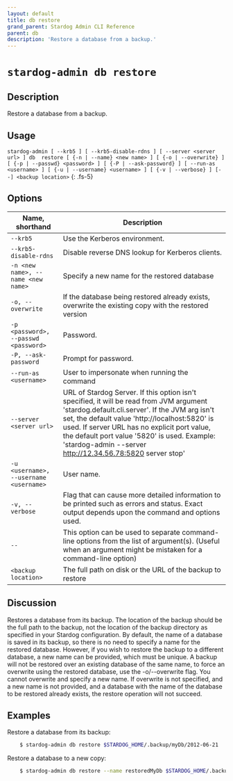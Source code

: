 ```yaml
---
layout: default
title: db restore
grand_parent: Stardog Admin CLI Reference
parent: db
description: 'Restore a database from a backup.'
---
```


#  `stardog-admin db restore` 
## Description
Restore a database from a backup.<br>
## Usage
`stardog-admin [ --krb5 ] [ --krb5-disable-rdns ] [ --server <server url> ] db  restore [ {-n | --name} <new name> ] [ {-o | --overwrite} ] [ {-p | --passwd} <password> ] [ {-P | --ask-password} ] [ --run-as <username> ] [ {-u | --username} <username> ] [ {-v | --verbose} ] [--] <backup location>`
{: .fs-5}
## Options

Name, shorthand | Description 
---|---
`--krb5` | Use the Kerberos environment.
`--krb5-disable-rdns` | Disable reverse DNS lookup for Kerberos clients.
`-n <new name>, --name <new name>` | Specify a new name for the restored database
`-o, --overwrite` | If the database being restored already exists, overwrite the existing copy with the restored version
`-p <password>, --passwd <password>` | Password.
`-P, --ask-password` | Prompt for password.
`--run-as <username>` | User to impersonate when running the command
`--server <server url>` | URL of Stardog Server. If this option isn't specified, it will be read from JVM argument 'stardog.default.cli.server'. If the JVM arg isn't set, the default value 'http://localhost:5820' is used. If server URL has no explicit port value, the default port value '5820' is used.  Example: 'stardog-admin --server http://12.34.56.78:5820 server stop' 
`-u <username>, --username <username>` | User name.
`-v, --verbose` | Flag that can cause more detailed information to be printed such as errors and status. Exact output depends upon the command and options used.
`--` | This option can be used to separate command-line options from the list of argument(s). (Useful when an argument might be mistaken for a command-line option)
`<backup location>` | The full path on disk or the URL of the backup to restore

## Discussion
Restores a database from its backup.  The location of the backup should be the full path to the backup, not the location of the backup directory as specified in your Stardog configuration. By default, the name of a database is saved in its backup, so there is no need to specify a name for the restored database.  However, if you wish to restore the backup to a different database, a new name can be provided, which must be unique.  A backup will not be restored over an existing database of the same name, to force an overwrite using the restored database, use the -o/--overwrite flag.  You cannot overwrite and specify a new name. If overwrite is not specified, and a new name is not provided, and a database with the name of the database to be restored already exists, the restore operation will not succeed.

## Examples
Restore a database from its backup:
```bash
    $ stardog-admin db restore $STARDOG_HOME/.backup/myDb/2012-06-21
```
Restore a database to a new copy:
```bash
    $ stardog-admin db restore --name restoredMyDb $STARDOG_HOME/.backup/myDb/2012-06-21
```

